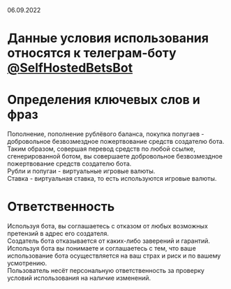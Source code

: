 06.09.2022
# Данные условия использования относятся к телеграм-боту [@SelfHostedBetsBot](https://t.me/SelfHostedBetsBot)
# Определения ключевых слов и фраз

Пополнение, пополнение рублёвого баланса, покупка попугаев - добровольное безвозмездное пожертвование средств создателю бота.\
Таким образом, совершая перевод средств по любой ссылке, сгенерированной ботом, вы совершаете добровольное безвозмездное пожертвование средств создателю бота.\
Рубли и попугаи - виртуальные игровые валюты.\
Ставка - виртуальная ставка, то есть используются игровые валюты.

# Ответственность
Используя бота, вы соглашаетесь с отказом от любых возможных претензий в адрес его создателя.\
Создатель бота отказывается от каких-либо заверений и гарантий.\
Используя бота вы понимаете и соглашаетесь с тем, что ваше использование бота осуществляется на ваш страх и риск и по вашему усмотрению.\
Пользователь несёт персональную ответственность за проверку условий использования на наличие изменений.
